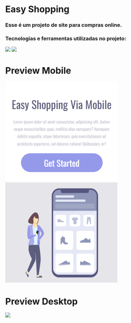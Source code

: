 <h1>Easy Shopping</h1>
<h3>Esse é um projeto de site para compras online. </h3>
<h3>Tecnologias e ferramentas utilizadas no projeto:</h3>
<img src="https://img.shields.io/badge/HTML5-E34F26.svg?style=for-the-badge&logo=HTML5&logoColor=white"/> 
<img src="https://img.shields.io/badge/CSS-663399.svg?style=for-the-badge&logo=CSS&logoColor=white"/> 

<h1>Preview Mobile</h1>
<img src="https://github.com/Jefferson-Lobato/Easy-Shopping/blob/main/img/mobile.png?raw=true"/>

<h1>Preview Desktop</h1>
<img src="https://github.com/Jefferson-Lobato/Easy-Shopping/edit/main/img/desktop.png"/>
